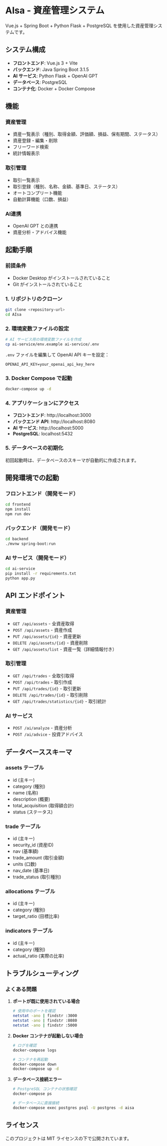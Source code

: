 # AIsa - 資産管理システム

Vue.js + Spring Boot + Python Flask + PostgreSQL を使用した資産管理システムです。

## システム構成

- **フロントエンド**: Vue.js 3 + Vite
- **バックエンド**: Java Spring Boot 3.1.5
- **AI サービス**: Python Flask + OpenAI GPT
- **データベース**: PostgreSQL
- **コンテナ化**: Docker + Docker Compose

## 機能

### 資産管理
- 資産一覧表示（種別、取得金額、評価額、損益、保有期間、ステータス）
- 資産登録・編集・削除
- フリーワード検索
- 統計情報表示

### 取引管理
- 取引一覧表示
- 取引登録（種別、名称、金額、基準日、ステータス）
- オートコンプリート機能
- 自動計算機能（口数、損益）

### AI連携
- OpenAI GPT との連携
- 資産分析・アドバイス機能

## 起動手順

### 前提条件
- Docker Desktop がインストールされていること
- Git がインストールされていること

### 1. リポジトリのクローン
```bash
git clone <repository-url>
cd AIsa
```

### 2. 環境変数ファイルの設定
```bash
# AI サービス用の環境変数ファイルを作成
cp ai-service/env.example ai-service/.env
```

`.env` ファイルを編集して OpenAI API キーを設定：
```
OPENAI_API_KEY=your_openai_api_key_here
```

### 3. Docker Compose で起動
```bash
docker-compose up -d
```

### 4. アプリケーションにアクセス
- **フロントエンド**: http://localhost:3000
- **バックエンド API**: http://localhost:8080
- **AI サービス**: http://localhost:5000
- **PostgreSQL**: localhost:5432

### 5. データベースの初期化
初回起動時は、データベースのスキーマが自動的に作成されます。

## 開発環境での起動

### フロントエンド（開発モード）
```bash
cd frontend
npm install
npm run dev
```

### バックエンド（開発モード）
```bash
cd backend
./mvnw spring-boot:run
```

### AI サービス（開発モード）
```bash
cd ai-service
pip install -r requirements.txt
python app.py
```

## API エンドポイント

### 資産管理
- `GET /api/assets` - 全資産取得
- `POST /api/assets` - 資産作成
- `PUT /api/assets/{id}` - 資産更新
- `DELETE /api/assets/{id}` - 資産削除
- `GET /api/assets/list` - 資産一覧（詳細情報付き）

### 取引管理
- `GET /api/trades` - 全取引取得
- `POST /api/trades` - 取引作成
- `PUT /api/trades/{id}` - 取引更新
- `DELETE /api/trades/{id}` - 取引削除
- `GET /api/trades/statistics/{id}` - 取引統計

### AI サービス
- `POST /ai/analyze` - 資産分析
- `POST /ai/advice` - 投資アドバイス

## データベーススキーマ

### assets テーブル
- id (主キー)
- category (種別)
- name (名称)
- description (概要)
- total_acquisition (取得額合計)
- status (ステータス)

### trade テーブル
- id (主キー)
- security_id (資産ID)
- nav (基準額)
- trade_amount (取引金額)
- units (口数)
- nav_date (基準日)
- trade_status (取引種別)

### allocations テーブル
- id (主キー)
- category (種別)
- target_ratio (目標比率)

### indicators テーブル
- id (主キー)
- category (種別)
- actual_ratio (実際の比率)

## トラブルシューティング

### よくある問題

1. **ポートが既に使用されている場合**
   ```bash
   # 使用中のポートを確認
   netstat -ano | findstr :3000
   netstat -ano | findstr :8080
   netstat -ano | findstr :5000
   ```

2. **Docker コンテナが起動しない場合**
   ```bash
   # ログを確認
   docker-compose logs
   
   # コンテナを再起動
   docker-compose down
   docker-compose up -d
   ```

3. **データベース接続エラー**
   ```bash
   # PostgreSQL コンテナの状態確認
   docker-compose ps
   
   # データベースに直接接続
   docker-compose exec postgres psql -U postgres -d aisa
   ```

## ライセンス

このプロジェクトは MIT ライセンスの下で公開されています。 